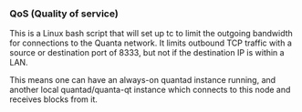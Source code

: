 ### QoS (Quality of service) ###

This is a Linux bash script that will set up tc to limit the outgoing bandwidth for connections to the Quanta network. It limits outbound TCP traffic with a source or destination port of 8333, but not if the destination IP is within a LAN.

This means one can have an always-on quantad instance running, and another local quantad/quanta-qt instance which connects to this node and receives blocks from it.
